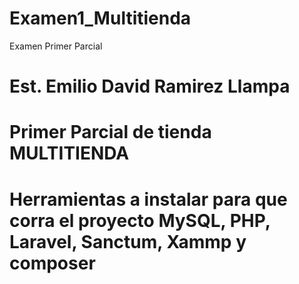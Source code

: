 # Examen1_Multitienda
Examen Primer Parcial

# Est. Emilio David Ramirez Llampa
# Primer Parcial de tienda MULTITIENDA
# Herramientas a instalar para que corra el proyecto MySQL, PHP, Laravel, Sanctum, Xammp y composer